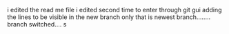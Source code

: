 i edited the read me file
i edited second time to enter through git gui
adding the lines to be visible in the new branch only that is newest branch........
branch switched....
s